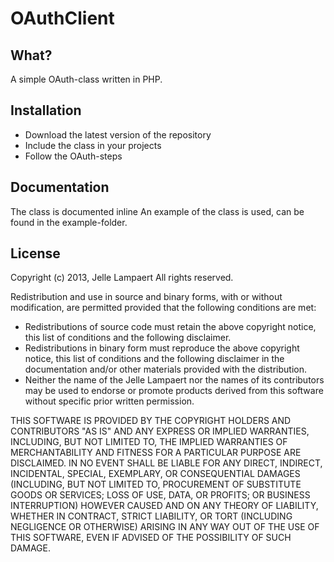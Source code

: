 # OAuthClient

## What?

A simple OAuth-class written in PHP.


## Installation

- Download the latest version of the repository
- Include the class in your projects
- Follow the OAuth-steps


## Documentation

The class is documented inline
An example of the class is used, can be found in the example-folder. 


## License

Copyright (c) 2013, Jelle Lampaert
All rights reserved.

Redistribution and use in source and binary forms, with or without
modification, are permitted provided that the following conditions are met:
- Redistributions of source code must retain the above copyright
      notice, this list of conditions and the following disclaimer.
- Redistributions in binary form must reproduce the above copyright
      notice, this list of conditions and the following disclaimer in the
      documentation and/or other materials provided with the distribution.
- Neither the name of the Jelle Lampaert nor the
      names of its contributors may be used to endorse or promote products
      derived from this software without specific prior written permission.

THIS SOFTWARE IS PROVIDED BY THE COPYRIGHT HOLDERS AND CONTRIBUTORS "AS IS" AND
ANY EXPRESS OR IMPLIED WARRANTIES, INCLUDING, BUT NOT LIMITED TO, THE IMPLIED
WARRANTIES OF MERCHANTABILITY AND FITNESS FOR A PARTICULAR PURPOSE ARE
DISCLAIMED. IN NO EVENT SHALL <COPYRIGHT HOLDER> BE LIABLE FOR ANY
DIRECT, INDIRECT, INCIDENTAL, SPECIAL, EXEMPLARY, OR CONSEQUENTIAL DAMAGES
(INCLUDING, BUT NOT LIMITED TO, PROCUREMENT OF SUBSTITUTE GOODS OR SERVICES;
LOSS OF USE, DATA, OR PROFITS; OR BUSINESS INTERRUPTION) HOWEVER CAUSED AND
ON ANY THEORY OF LIABILITY, WHETHER IN CONTRACT, STRICT LIABILITY, OR TORT
(INCLUDING NEGLIGENCE OR OTHERWISE) ARISING IN ANY WAY OUT OF THE USE OF THIS
SOFTWARE, EVEN IF ADVISED OF THE POSSIBILITY OF SUCH DAMAGE.